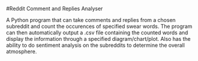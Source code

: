#Reddit Comment and Replies Analyser 

A Python program that can take comments and replies from a chosen subreddit and count the occurences of specified swear words. The program can then automatically output a .csv file containing the counted words and display the information through a specified diagram/chart/plot.
Also has the ability to do sentiment analysis on the subreddits to determine the overall atmosphere.

##